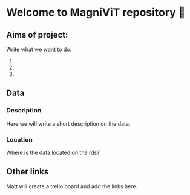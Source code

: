 # Welcome to MagniViT repository 👋

## Aims of project:
Write what we want to do.

1.

2.

3.



## Data
### Description
Here we will write a short description on the data.
### Location
Where is the data located on the rds?

## Other links
Matt will create a trello board and add the links here.
